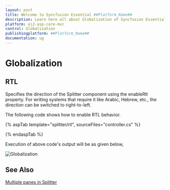 ```yaml
---
layout: post
title: Welcome to Syncfusion Essential ##Platform_Name##
description: Learn here all about Globalization of Syncfusion Essential ##Platform_Name## widgets based on HTML5 and jQuery.
platform: ej2-asp-core-mvc
control: Globalization
publishingplatform: ##Platform_Name##
documentation: ug
---
```



# Globalization

## RTL

Specifies the direction of the Splitter component using the enableRtl property. For writing systems that require it like Arabic, Hebrew, etc., the direction can be switched to right-to-left.

The following code shows how to enable RTL behavior.

{% aspTab template="splitter/rtl", sourceFiles="controller.cs" %}

{% endaspTab %}

Execution of above code's output will be as given below,

![Globalization](./images/rtl.png)

## See Also

[Multiple panes in Splitter](./split-panes/)